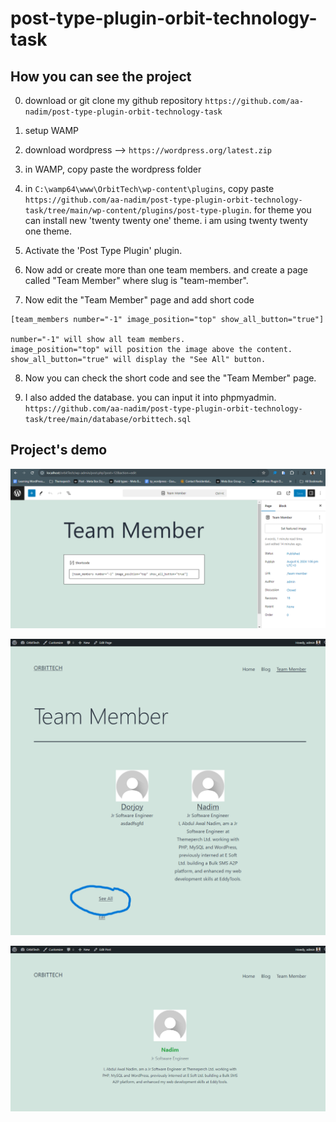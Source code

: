 # post-type-plugin-orbit-technology-task

## How you can see the project

0. download or git clone my github repository `https://github.com/aa-nadim/post-type-plugin-orbit-technology-task`

1. setup WAMP

2. download wordpress --> `https://wordpress.org/latest.zip`

3. in WAMP, copy paste the wordpress folder

4. in `C:\wamp64\www\OrbitTech\wp-content\plugins`, copy paste `https://github.com/aa-nadim/post-type-plugin-orbit-technology-task/tree/main/wp-content/plugins/post-type-plugin`. for theme you can install new 'twenty twenty one' theme. i am using twenty twenty one theme.

5. Activate the 'Post Type Plugin' plugin.

6. Now add or create more than one team members. and create a page called "Team Member" where slug is "team-member".

7. Now edit the "Team Member" page and add short code

```
[team_members number="-1" image_position="top" show_all_button="true"]

number="-1" will show all team members.
image_position="top" will position the image above the content.
show_all_button="true" will display the "See All" button.

```

8. Now you can check the short code and see the "Team Member" page.

9. I also added the database. you can input it into phpmyadmin. `https://github.com/aa-nadim/post-type-plugin-orbit-technology-task/tree/main/database/orbittech.sql`

## Project's demo

![Xstore admin](https://raw.githubusercontent.com/aa-nadim/post-type-plugin-orbit-technology-task/main/database/1.png)

![Xstore Single Product](https://raw.githubusercontent.com/aa-nadim/post-type-plugin-orbit-technology-task/main/database/2.png)

![XStore Cart](https://raw.githubusercontent.com/aa-nadim/post-type-plugin-orbit-technology-task/main/database/3.png)
